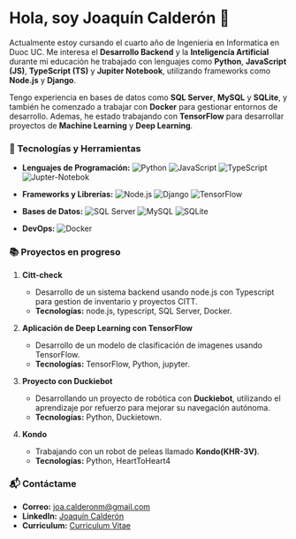 # Hola, soy **Joaquín Calderón** 👋

Actualmente estoy cursando el cuarto año de Ingenieria en Informatica en Duoc UC. Me interesa el **Desarrollo Backend** y la **Inteligencía Artificial** durante mi educación he trabajado con lenguajes como **Python**, **JavaScript (JS)**, **TypeScript (TS)** y **Jupiter Notebook**, utilizando frameworks como **Node.js** y **Django**.

Tengo experiencia en bases de datos como **SQL Server**, **MySQL** y **SQLite**, y también he comenzado a trabajar con **Docker** para gestionar entornos de desarrollo. Ademas, he estado trabajando con **TensorFlow** para desarrollar proyectos de **Machine Learning** y **Deep Learning**.

### 🔧 Tecnologías y Herramientas
- **Lenguajes de Programación:** 
  ![Python](https://img.shields.io/badge/Python-blue)
  ![JavaScript](https://img.shields.io/badge/JavaScript-yellow)
  ![TypeScript](https://img.shields.io/badge/TypeScript-blue)
  ![Jupter-Notebok](https://img.shields.io/badge/Jupyter%20Notebook-orange)
  
- **Frameworks y Librerías:**
  ![Node.js](https://img.shields.io/badge/Node.js-green)
  ![Django](https://img.shields.io/badge/Django-purple)
  ![TensorFlow](https://img.shields.io/badge/TensorFlow-orange)

- **Bases de Datos:**
  ![SQL Server](https://img.shields.io/badge/SQL%20Server-gray)
  ![MySQL](https://img.shields.io/badge/MySQL-orange)
  ![SQLite](https://img.shields.io/badge/SQLite-brown)

- **DevOps:**
  ![Docker](https://img.shields.io/badge/Docker-blue)

### 📚 Proyectos en progreso
1. **Citt-check**
   - Desarrollo de un sistema backend usando node.js con Typescript para gestion de inventario y proyectos CITT.
   - **Tecnologías:** node.js, typescript, SQL Server, Docker.

2. **Aplicación de Deep Learning con TensorFlow**
   - Desarrollo de un modelo de clasificación de imagenes usando TensorFlow.
   - **Tecnologías:** TensorFlow, Python, jupyter.

3. **Proyecto con Duckiebot**
    - Desarrollando un proyecto de robótica con **Duckiebot**, utilizando el aprendizaje por refuerzo para mejorar su navegación autónoma.
    - **Tecnologías:** Python, Duckietown.
 
4. **Kondo**
    - Trabajando con un robot de peleas llamado **Kondo(KHR-3V)**.
    - **Tecnologías:** Python, HeartToHeart4

### 📬 Contáctame
- **Correo:** [joa.calderonm@gmail.com](mailto:joa.calderonm@gmail.com)
- **LinkedIn:** [Joaquín Calderón](https://www.linkedin.com/in/joa-calderonm-informatico/)
- **Curriculum:** [Curriculum Vitae](https://github.com/joacalderonm/joacalderonm/blob/main/Curriculum%20Vitae.pdf)
